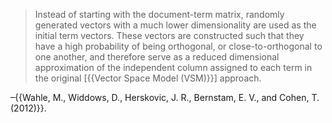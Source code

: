 > Instead of starting with the document-term matrix, randomly generated vectors with a much lower dimensionality are used as the initial term vectors. These vectors are constructed such that they have a high probability of being orthogonal, or close-to-orthogonal to one another, and therefore serve as a reduced dimensional approximation of the independent column assigned to each term in the original [{{Vector Space Model (VSM)}}] approach.

–{{Wahle, M., Widdows, D., Herskovic, J. R., Bernstam, E. V., and Cohen, T. (2012)}}.
